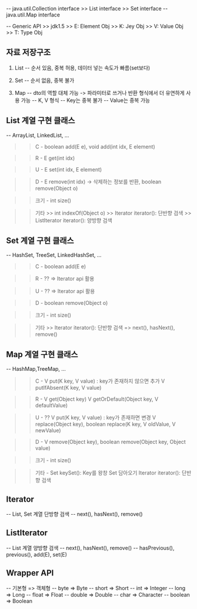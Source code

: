 -- java.util.Collection interface
	>> List interface
	>> Set interface
-- java.util.Map interface

-- Generic API
	>> jdk1.5
	>> E: Element Obj
	>> K: Jey Obj
	>> V: Value Obj
	>> T: Type Obj

## 자료 저장구조
1. List
-- 순서 있음, 중복 허용, 데이터 넣는 속도가 빠름(set보다)

2. Set
-- 순서 없음, 중복 불가 

3. Map
-- dto의 역할 대체 가능 -> 파라미터로 쓰거나 반환 형식에서 더 유연하게 사용 가능
-- K, V 형식
-- Key는 중복 불가
-- Value는 중복 가능

## List 계열 구현 클래스
-- ArrayList, LinkedList, ...
>> C - boolean add(E e), 
	   void add(int idx, E element) 

>> R - E get(int idx)

>> U - E set(int idx, E element)

>> D - E remove(int idx) -> 삭제하는 정보를 반환, 
	   boolean remove(Object o)

>> 크기 - int size()

>> 기타
	>> int indexOf(Object o)
	>> Iterator<E> iterator(): 단반향 검색
	>> ListIterator<E> iterator(): 양방향 검색

## Set 계열 구현 클래스
-- HashSet, TreeSet, LinkedHashSet, ...
>> C - boolean add(E e)

>> R - ?? => Iterator api 활용

>> U - ?? => Iterator api 활용

>> D - boolean remove(Object o)

>> 크기 - int size()

>> 기타
	>> Iterator<E> iterator(): 단반향 검색
		=> next(), hasNext(), remove()

## Map 계열 구현 클래스
-- HashMap,TreeMap, ...
>> C - V put(K key, V value) : key가 존재하지 않으면 추가
	   V putIfAbsent(K key, V value)

>> R - V get(Object key)
       V getOrDefault(Object key, V defaultValue)

>> U - 	??
		V put(K key, V value) : key가 존재하면 변경
		V replace(Object key),
	   	boolean replace(K key, V oldValue, V newValue)

>> D - V remove(Object key),
	   boolean remove(Object key, Object value)

>> 크기 - int size()

>> 기타 - Set<K> keySet(): Key를 왕창 Set 담아오기
>> Iterator<E> iterator(): 단반향 검색


## Iterator
-- List, Set 계열 단방향 검색
-- next(), hasNext(), remove()

## ListIterator
-- List 계열 양방향 검색
-- next(), hasNext(), remove()
-- hasPrevious(), previous(), add(E), set(E)

## Wrapper API
-- 기본형 => 객체형
-- byte => Byte
-- short => Short
-- int => Integer
-- long => Long
-- float => Float
-- double => Double
-- char => Character
-- boolean => Boolean

















